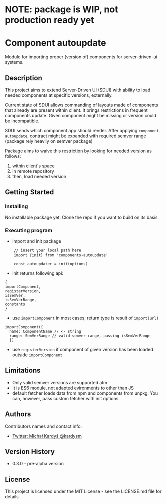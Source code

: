 # NOTE: package is WIP, not production ready yet

# Component autoupdate

Module for importing proper (version of) components for server-driven-ui systems.

## Description

This project aims to extend Server-Driven UI (SDUI) with ability to load needed components at specific versions, externally.

Current state of SDUI allows commanding of layouts made of components that already are present within client. It brings restrictions in frequent components update. Given component might be missing or version could be incompatible. 

SDUI sends which component app should render. After applying `component-autoupdate`, contract might be expanded with required semver range (package rely heavily on semver package)

Package aims to waive this restriction by looking for needed version as follows:
1. within client's space
2. in remote repository
3. then, load needed version


## Getting Started

### Installing

No installable package yet. Clone the repo if you want to build on its basis

### Executing program

* import and init package

```
    // insert your local path here 
    import {init} from 'components-autoupdate' 
    
    const autoupdater = init(options)
```
* init returns following api: 
```
{
importComponent,
registerVersion,
isSemVer,
isSemVerRange,
constants
}
```
* use `importComponent` in most cases; return type is result of `import(url)`
```
importComponent({
  name: ComponentName // <- string
  range: SemVerRange // valid semver range, passing isSemVerRange
  })
``` 
* use `registerVersion` if component of given version has been loaded outside `importComponent`

## Limitations

* Only valid semver versions are supported atm 
* It is ES6 module, not adapted evironments to other than JS
* default fetcher loads data from npm and components from unpkg. You can, however, pass custom fetcher with init options 

## Authors

Contributors names and contact info:

* [Twitter: Michał Kardyś @kardysm](https://twitter.com/kardysm)

## Version History

* 0.3.0 - pre-alpha version

## License

This project is licensed under the MIT License - see the LICENSE.md file for details

